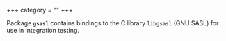 +++
category = ""
+++

Package **`gsasl`** contains bindings to the C library `libgsasl` (GNU SASL) for
use in integration testing.
